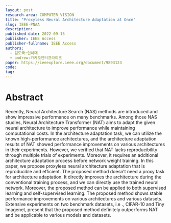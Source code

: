 ```yaml
---
layout: post
research-area: COMPUTER VISION
title: "Proxyless Neural Architecture Adaptation at Once"
slug: IEEE-PNAA
description:
published-date: 2022-09-15
publisher: IEEE Access
publisher-fullname: IEEE Access
authors:
  - 김도국:인하대
  - andrew:카카오엔터프라이즈
paper: https://ieeexplore.ieee.org/document/9893123
code: 
tag:
---
```


# Abstract

Recently, Neural Architecture Search (NAS) methods are introduced and show impressive performance on many benchmarks. Among those NAS studies, Neural Architecture Transformer (NAT) aims to adapt the given neural architecture to improve performance while maintaining computational costs. In the architecture adaptation task, we can utilize the known high-performance architectures, and the architecture adaptation results of NAT showed performance improvements on various architectures in their experiments. However, we verified that NAT lacks reproducibility through multiple trials of experiments. Moreover, it requires an additional architecture adaptation process before network weight training. In this paper, we propose proxyless neural architecture adaptation that is reproducible and efficient. The proposed method doesn’t need a proxy task for architecture adaptation. It directly improves the architecture during the conventional training process, and we can directly use the trained neural network. Moreover, the proposed method can be applied to both supervised learning and self-supervised learning. The proposed method shows stable performance improvements on various architectures and various datasets. Extensive experiments on two benchmark datasets, i.e ., CIFAR-10 and Tiny Imagenet, present that the proposed method definitely outperforms NAT and be applicable to various models and datasets.
